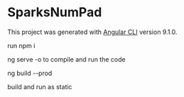 # SparksNumPad

This project was generated with [Angular CLI](https://github.com/angular/angular-cli) version 9.1.0.

run npm i

ng serve -o to compile and run the code

ng build --prod

build and run as static


